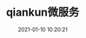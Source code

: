 ---
title: qiankun微服务
date: 2021-01-10 10:20:21
tags:
  - 前端
categories: vue
cover: ../images/qiankun.png
---
